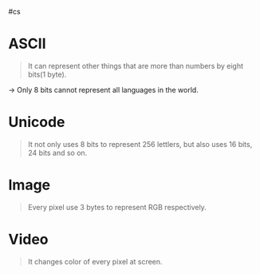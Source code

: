 #cs 

# ASCII
> It can represent other things that are more than numbers by eight bits(1 byte).

-> Only 8 bits cannot represent all languages in the world.

# Unicode
> It not only uses 8 bits to represent 256 lettlers, but also uses 16 bits, 24 bits and so on.

# Image
> Every pixel use 3 bytes to represent RGB respectively.

# Video
>  It changes color of every pixel at screen.